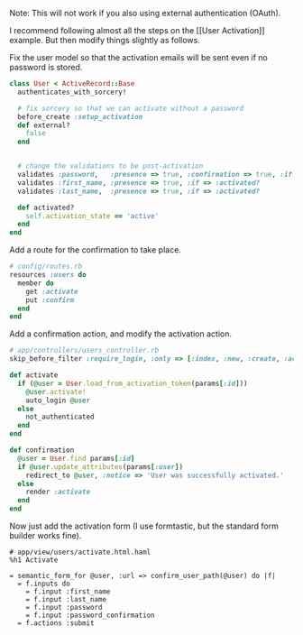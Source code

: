 Note: This will not work if you also using external authentication (OAuth).

I recommend following almost all the steps on the [[User Activation]] example.  But then modify things slightly as follows.

Fix the user model so that the activation emails will be sent even if no password is stored.

```ruby
class User < ActiveRecord::Base
  authenticates_with_sorcery!

  # fix sorcery so that we can activate without a password
  before_create :setup_activation
  def external?
    false
  end


  # change the validations to be post-activation
  validates :password,   :presence => true, :confirmation => true, :if => :activated?
  validates :first_name, :presence => true, :if => :activated?
  validates :last_name,  :presence => true, :if => :activated?

  def activated?
    self.activation_state == 'active'
  end
end
```

Add a route for the confirmation to take place.

```ruby
# config/routes.rb
resources :users do
  member do
    get :activate
    put :confirm
  end
end
```

Add a confirmation action, and modify the activation action.

```ruby
# app/controllers/users_controller.rb
skip_before_filter :require_login, :only => [:index, :new, :create, :activate]

def activate
  if (@user = User.load_from_activation_token(params[:id]))
    @user.activate!
    auto_login @user
  else
    not_authenticated
  end
end

def confirmation
  @user = User.find params[:id]
  if @user.update_attributes(params[:user])
    redirect_to @user, :notice => 'User was successfully activated.'
  else
    render :activate
  end
end
```

Now just add the activation form (I use formtastic, but the standard form builder works fine).

```haml
# app/view/users/activate.html.haml
%h1 Activate

= semantic_form_for @user, :url => confirm_user_path(@user) do |f|
  = f.inputs do
    = f.input :first_name
    = f.input :last_name
    = f.input :password
    = f.input :password_confirmation
  = f.actions :submit
```